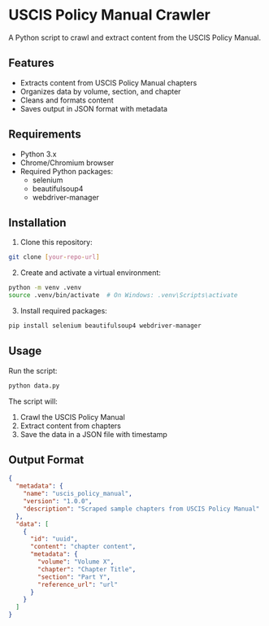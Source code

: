 # USCIS Policy Manual Crawler

A Python script to crawl and extract content from the USCIS Policy Manual.

## Features

- Extracts content from USCIS Policy Manual chapters
- Organizes data by volume, section, and chapter
- Cleans and formats content
- Saves output in JSON format with metadata

## Requirements

- Python 3.x
- Chrome/Chromium browser
- Required Python packages:
  - selenium
  - beautifulsoup4
  - webdriver-manager

## Installation

1. Clone this repository:
```bash
git clone [your-repo-url]
```

2. Create and activate a virtual environment:
```bash
python -m venv .venv
source .venv/bin/activate  # On Windows: .venv\Scripts\activate
```

3. Install required packages:
```bash
pip install selenium beautifulsoup4 webdriver-manager
```

## Usage

Run the script:
```bash
python data.py
```

The script will:
1. Crawl the USCIS Policy Manual
2. Extract content from chapters
3. Save the data in a JSON file with timestamp

## Output Format

```json
{
  "metadata": {
    "name": "uscis_policy_manual",
    "version": "1.0.0",
    "description": "Scraped sample chapters from USCIS Policy Manual"
  },
  "data": [
    {
      "id": "uuid",
      "content": "chapter content",
      "metadata": {
        "volume": "Volume X",
        "chapter": "Chapter Title",
        "section": "Part Y",
        "reference_url": "url"
      }
    }
  ]
}
```
